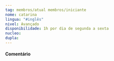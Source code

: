 ```yaml
---
tag: membros/atual membros/iniciante
nome: catarina
lingua: "#inglês"
nivel: Avançado
disponibilidade: 1h por dia de segunda a sexta
nucleo: 
dupla: 
---
```


#### Comentário
